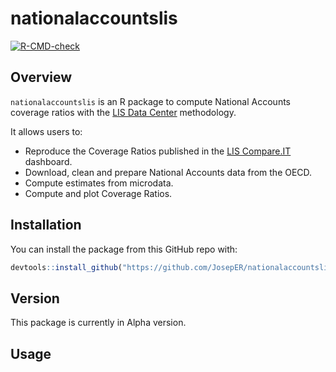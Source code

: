 # nationalaccountslis

 <!-- badges: start -->
  [![R-CMD-check](https://github.com/JosepER/nationalaccountslis/actions/workflows/R-CMD-check.yaml/badge.svg)](https://github.com/JosepER/nationalaccountslis/actions/workflows/R-CMD-check.yaml)
  <!-- badges: end -->
## Overview

`nationalaccountslis` is an R package to compute National Accounts coverage ratios with the [LIS Data Center](https://www.lisdatacenter.org/) methodology. 

It allows users to:
* Reproduce the Coverage Ratios published in the [LIS Compare.IT](https://comparability.lisdatacenter.org/shiny/comparability/) dashboard.
* Download, clean and prepare National Accounts data from the OECD.
* Compute estimates from microdata.
* Compute and plot Coverage Ratios.

## Installation
You can install the package from this GitHub repo with:
```r
devtools::install_github("https://github.com/JosepER/nationalaccountslis)
```

## Version
This package is currently in Alpha version.

## Usage
```r


```